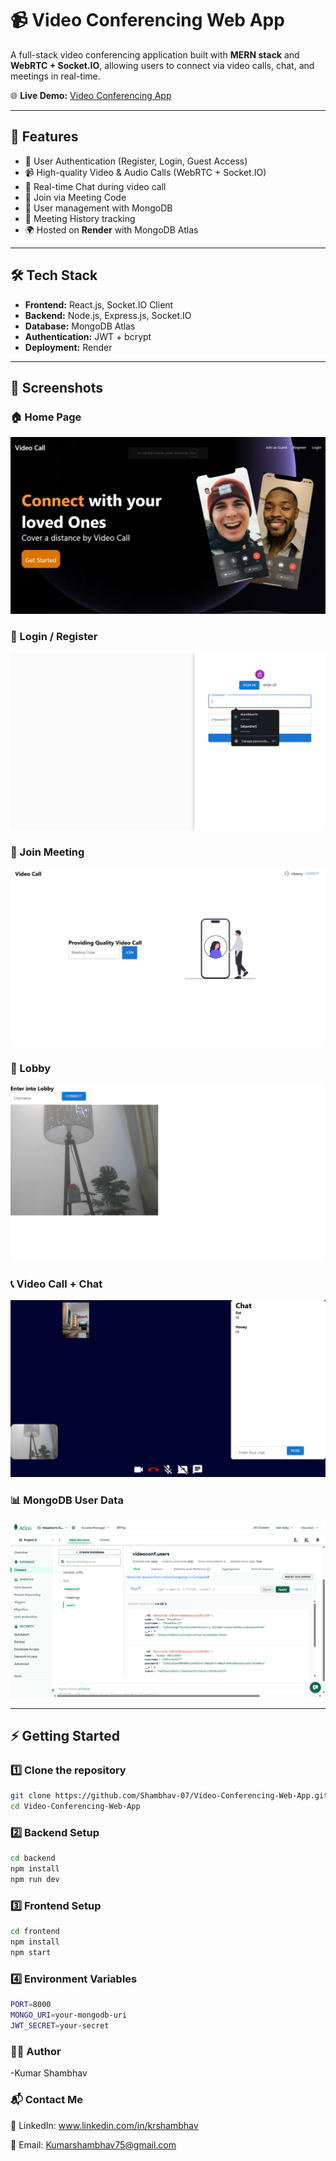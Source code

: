 # 📹 Video Conferencing Web App

A full-stack video conferencing application built with **MERN stack** and **WebRTC + Socket.IO**, allowing users to connect via video calls, chat, and meetings in real-time.  

🌐 **Live Demo:** [Video Conferencing App](https://video-conferencing-web-app-1.onrender.com)

---

## 🚀 Features
- 🔐 User Authentication (Register, Login, Guest Access)
- 📹 High-quality Video & Audio Calls (WebRTC + Socket.IO)
- 💬 Real-time Chat during video call
- 🎥 Join via Meeting Code
- 👤 User management with MongoDB
- 📜 Meeting History tracking
- 🌍 Hosted on **Render** with MongoDB Atlas

---

## 🛠️ Tech Stack
- **Frontend:** React.js, Socket.IO Client  
- **Backend:** Node.js, Express.js, Socket.IO  
- **Database:** MongoDB Atlas  
- **Authentication:** JWT + bcrypt  
- **Deployment:** Render  

---

## 📸 Screenshots  

### 🏠 Home Page  
![Home Page](./screenshots/Screenshot1.png)

### 🔐 Login / Register  
![Login Page](./screenshots/Screenshot2.png)

### 🎥 Join Meeting  
![Join Meeting](./screenshots/Screenshot3.png)

### 🚪 Lobby  
![Lobby](./screenshots/Screenshot4.png)

### 📞 Video Call + Chat  
![Video Call](./screenshots/Screenshot5.png)

### 📊 MongoDB User Data  
![MongoDB Users](./screenshots/Screenshot6.png)

---

## ⚡ Getting Started

### 1️⃣ Clone the repository
```bash
git clone https://github.com/Shambhav-07/Video-Conferencing-Web-App.git
cd Video-Conferencing-Web-App
```

### 2️⃣ Backend Setup
```bash
cd backend
npm install
npm run dev
```

### 3️⃣ Frontend Setup
```bash
cd frontend
npm install
npm start
```

### 4️⃣ Environment Variables
```bash
PORT=8000
MONGO_URI=your-mongodb-uri
JWT_SECRET=your-secret
```

### 👨‍💻 Author
-Kumar Shambhav

### 📬 Contact Me

💼 LinkedIn: www.linkedin.com/in/krshambhav

📧 Email: Kumarshambhav75@gmail.com